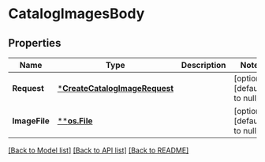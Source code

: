 # CatalogImagesBody

## Properties
Name | Type | Description | Notes
------------ | ------------- | ------------- | -------------
**Request** | [***CreateCatalogImageRequest**](CreateCatalogImageRequest.md) |  | [optional] [default to null]
**ImageFile** | [****os.File**](*os.File.md) |  | [optional] [default to null]

[[Back to Model list]](../README.md#documentation-for-models) [[Back to API list]](../README.md#documentation-for-api-endpoints) [[Back to README]](../README.md)


